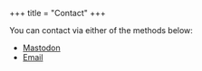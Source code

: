 +++
title = "Contact"
+++

You can contact via either of the methods below:

- [Mastodon](https://mastodon.social/@wordius)
- [Email](mailto&#58;info&#64;w&#111;%72&#100;&#37;69%75%73&#46;c&#111;m'>i&#110;fo&#64;wordiu&#115;&#46;co&#109;)

